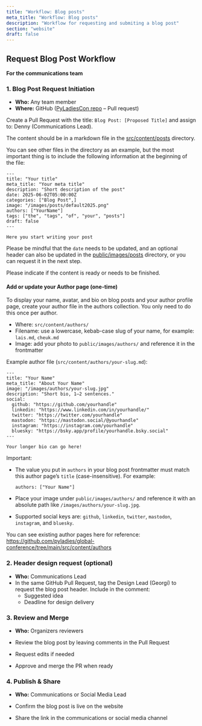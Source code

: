 ```yaml
---
title: "Workflow: Blog posts"
meta_title: "Workflow: Blog posts"
description: "Workflow for requesting and submiting a blog post"
section: "website"
draft: false
---
```


## Request Blog Post Workflow

**For the communications team**

### 1. Blog Post Request Initiation

* **Who:** Any team member
* **Where:** GitHub ([PyLadiesCon repo](https://github.com/global-conference) – Pull request)

Create a Pull Request with the title: `Blog Post: [Proposed Title]`
and assign to: Denny (Communications Lead).

The content should be in a markdown file in the
[src/content/posts](https://github.com/pyladies/global-conference/tree/main/src/content/posts)
directory.

You can see other files in the directory as an example,
but the most important thing is to include the following information
at the beginning of the file:

```
---
title: "Your title"
meta_title: "Your meta title"
description: "Short description of the post"
date: 2025-06-02T05:00:00Z
categories: ["Blog Post",]
image: "/images/posts/default2025.png"
authors: ["YourName"]
tags: ["the", "tags", "of", "your", "posts"]
draft: false
---

Here you start writing your post

```

Please be mindful that the `date` needs to be updated,
and an optional header can also be updated in the
[public/images/posts](https://github.com/pyladies/global-conference/tree/main/public/images/posts)
directory, or you can request it in the next step.

Please indicate if the content is ready or needs to be finished.

#### Add or update your Author page (one-time)

To display your name, avatar, and bio on blog posts and your author profile page, create your author file in the authors collection. You only need to do this once per author.

* Where: `src/content/authors/`
* Filename: use a lowercase, kebab-case slug of your name, for example: `lais.md`, `cheuk.md`
* Image: add your photo to `public/images/authors/` and reference it in the frontmatter

Example author file (`src/content/authors/your-slug.md`):

```
---
title: "Your Name"
meta_title: "About Your Name"
image: "/images/authors/your-slug.jpg"
description: "Short bio, 1–2 sentences."
social:
  github: "https://github.com/yourhandle"
  linkedin: "https://www.linkedin.com/in/yourhandle/"
  twitter: "https://twitter.com/yourhandle"
  mastodon: "https://mastodon.social/@yourhandle"
  instagram: "https://instagram.com/yourhandle"
  bluesky: "https://bsky.app/profile/yourhandle.bsky.social"
---

Your longer bio can go here!
```

Important:

- The value you put in `authors` in your blog post frontmatter must match this author page’s `title` (case-insensitive). For example:

  ```
  authors: ["Your Name"]
  ```

- Place your image under `public/images/authors/` and reference it with an absolute path like `/images/authors/your-slug.jpg`.
- Supported social keys are: `github`, `linkedin`, `twitter`, `mastodon`, `instagram`, and `bluesky`.

You can see existing author pages here for reference:
https://github.com/pyladies/global-conference/tree/main/src/content/authors

### 2. Header design request (optional)


* **Who:** Communications Lead
* In the same GitHub Pull Request, tag the Design Lead (Georgi) to request the blog post header.
  Include in the comment:
   * Suggested idea
   * Deadline for design delivery

### 3. Review and Merge

* **Who:** Organizers reviewers

* Review the blog post by leaving comments in the Pull Request
* Request edits if needed
* Approve and merge the PR when ready

### 4. Publish & Share

* **Who:** Communications or Social Media Lead

* Confirm the blog post is live on the website
* Share the link in the communications or social media channel
